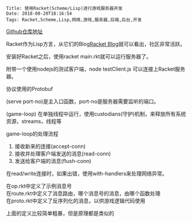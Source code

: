     Title: 使用Racket(Scheme/Lisp)进行游戏服务器开发
    Date: 2018-08-20T18:16:54
    Tags: Racket,Scheme,Lisp,网络,游戏,服务器,后端,后台,开发

[Github仓库地址](https://github.com/zhuzhonghua/racket_gameserver)  

Racket作为Lisp方言，从它们的Blog[Racket Blog](https://blog.racket-lang.org/index.html)就可以看出，社区非常活跃。  

安装好Racket之后，使用racket main.rkt就可以运行服务器了。  

附带一个使用nodejs的测试客户端，node testClient.js 可以连接上Racket服务器。  

协议使用的Protobuf  

(serve port-no)是主入口函数，port-no是服务器需要监听的端口。  

(game-loop) 在单独线程中运行，使用custodians(守护)机制，来释放所有系统资源，streams，线程等  

game-loop的处理流程  

1. 接收新来的连接(accept-conn)  
2. 接收并处理客户端发送的消息(read-conn)  
3. 发送给客户端的消息(flush-conn)  

在read/write连接时，如果出错，使用with-handlers来处理网络异常。  

在op.rkt中定义了示例消息号  
在route.rkt中定义了消息路由，哪个消息号的消息，由哪个函数处理  
在proto.rkt中定义了反序列化的消息，以供游戏逻辑代码使用  

上面的定义比较简单粗暴，但是原理都是类似的
